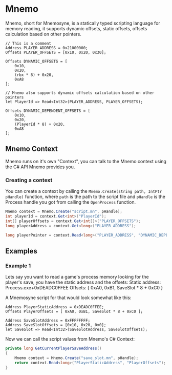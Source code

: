 # Mnemo

Mnemo, short for Mnemosyne, is a statically typed scripting language for memory reading, it supports dynamic offsets, static offsets, offsets calculation based on other pointers.

```
// This is a comment
Address PLAYER_ADDRESS = 0x21000000;
Offsets PLAYER_OFFSETS = [0x10, 0x20, 0x30];

Offsets DYNAMIC_OFFSETS = [
    0x10,
    0x20,
    (rbx * 8) + 0x20,
    0xA8
];

// Mnemo also supports dynamic offsets calculation based on other pointers
let PlayerId => Read<Int32>(PLAYER_ADDRESS, PLAYER_OFFSETS);

Offsets DYNAMIC_DEPENDENT_OFFSETS = [
    0x10,
    0x20,
    (PlayerId * 8) + 0x20,
    0xA8
];
```

## Mnemo Context

Mnemo runs on it's own "Context", you can talk to the Mnemo context using the C# API Mnemo provides you.

### Creating a context

You can create a context by calling the `Mnemo.Create(string path, IntPtr pHandle)` function, where `path` is the path to the script file and `pHandle` is the Process handle you got from calling the `OpenProcess` function.

```cs
Mnemo context = Mnemo.Create("script.mn", pHandle);
int playerId = context.Get<int>("PlayerId");
int[] playerOffsets = context.Get<int[]>("PLAYER_OFFSETS");
long playerAddress = context.Get<long>("PLAYER_ADDRESS");

long playerPointer = context.Read<long>("PLAYER_ADDRESS", "DYNAMIC_DEPENDENT_OFFSETS");
```

## Examples

### Example 1
Lets say you want to read a game's process memory looking for the player's save, you have the static address and the offsets:
Static address: Process.exe+0xDEADC0FFEE
Offsets: { 0xA0, 0xB1, SaveSlot * 8 + 0xC0 } 

A Mnemosyne script for that would look somewhat like this:
```
Address PlayerStaticAddress = 0xDEADC0FFEE;
Offsets PlayerOffsets = [ 0xA0, 0xB1, SaveSlot * 8 + 0xC0 ];

Address SaveSlotAddress = 0xFFFFFFFF;
Address SaveSlotOffsets = [0x10, 0x20, 0x0];
let SaveSlot => Read<Int32>(SaveSlotAddress, SaveSlotOffsets);
```

Now we can call the script values from Mnemo's C# Context:
```cs
private long GetCurrentPlayerSaveAddress() 
{
    Mnemo context = Mnemo.Create("save_slot.mn", pHandle);
    return context.Read<long>("PlayerStaticAddress", "PlayerOffsets");
}
```
